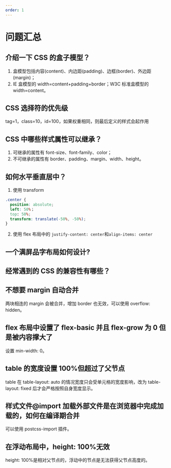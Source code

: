 ```yaml
---
order: 1
---
```


# 问题汇总

## 介绍一下 CSS 的盒子模型？

1. 盒模型包括内容(content)、内边距(padding)、边框(border)、外边距(margin)；
2. IE 盒模型的 width=content+padding+border；W3C 标准盒模型的 width=content。

## CSS 选择符的优先级

tag=1，class=10，id=100，如果权重相同，则最后定义的样式会起作用

## CSS 中哪些样式属性可以继承？

1. 可继承的属性有 font-size、font-family、color；
2. 不可继承的属性有 border、padding、margin、width、height。

## 如何水平垂直居中？

1. 使用 transform

```css
.center {
  position: absolute;
  left: 50%；
  top: 50%;
  transform: translate(-50%, -50%);
}
```

2. 使用 flex 布局中的 `justify-content: center`和`align-items: center`

## 一个满屏品字布局如何设计?

## 经常遇到的 CSS 的兼容性有哪些？

## 不想要 margin 自动合并

两块相连的 margin 会被合并，增加 border 也无效，可以使用 overflow: hidden。

## flex 布局中设置了 flex-basic 并且 flex-grow 为 0 但是被内容撑大了

设置 min-width: 0。

## table 的宽度设置 100%但超过了父节点

table 在 table-layout: auto 的情况宽度只会受单元格的宽度影响，改为 table-layout: fixed 后才会严格按照自身宽度显示。

## 样式文件@import 加载外部文件是在浏览器中完成加载的，如何在编译期合并

可以使用 postcss-import 插件。

## 在浮动布局中，height: 100%无效

height: 100%是相对父节点的，浮动中的节点是无法获得父节点高度的。
